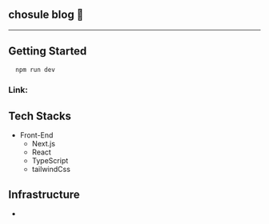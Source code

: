## chosule blog 📝
----
## Getting Started
```js
  npm run dev
```
### Link: 

## Tech Stacks
- Front-End
  - Next.js
  - React
  - TypeScript
  - tailwindCss

## Infrastructure
  -
    
